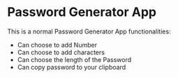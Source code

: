 # Password Generator App

This is a normal Password Generator App
functionalities:
- Can choose to add Number
- Can choose to add characters 
- Can choose the length of the Password
- Can copy password to your clipboard
